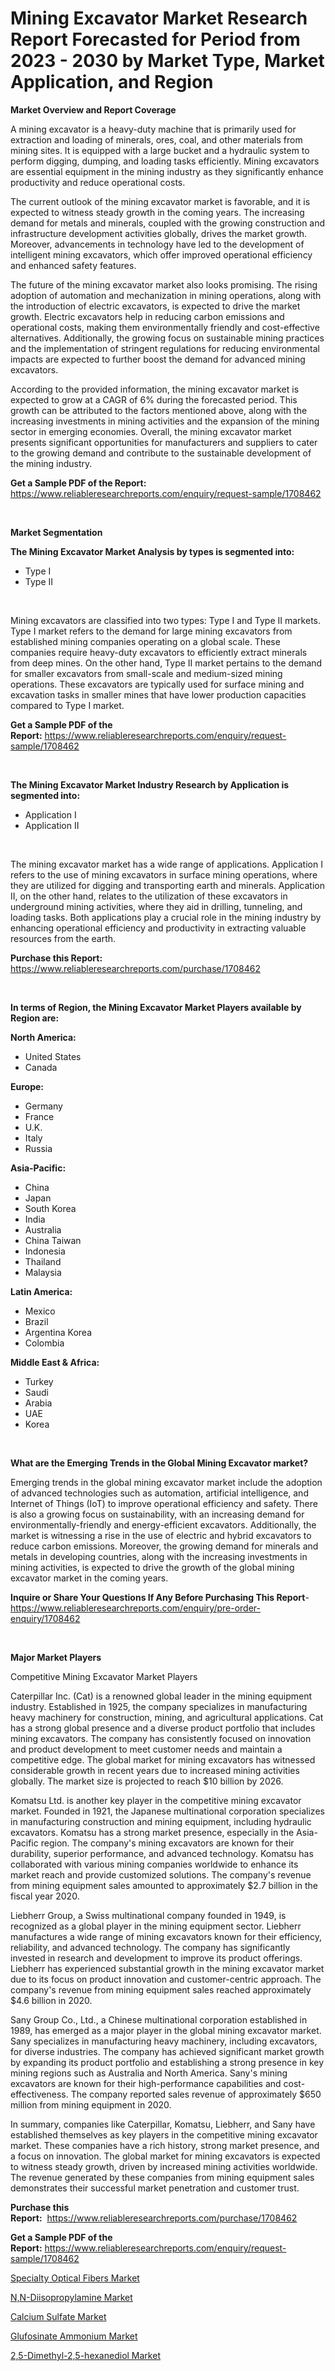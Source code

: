<p><h1>Mining Excavator Market Research Report Forecasted for Period from 2023 -  2030 by Market Type, Market Application, and Region</h1></p><p><strong>Market Overview and Report Coverage</strong></p>
<p><p>A mining excavator is a heavy-duty machine that is primarily used for extraction and loading of minerals, ores, coal, and other materials from mining sites. It is equipped with a large bucket and a hydraulic system to perform digging, dumping, and loading tasks efficiently. Mining excavators are essential equipment in the mining industry as they significantly enhance productivity and reduce operational costs.</p><p>The current outlook of the mining excavator market is favorable, and it is expected to witness steady growth in the coming years. The increasing demand for metals and minerals, coupled with the growing construction and infrastructure development activities globally, drives the market growth. Moreover, advancements in technology have led to the development of intelligent mining excavators, which offer improved operational efficiency and enhanced safety features.</p><p>The future of the mining excavator market also looks promising. The rising adoption of automation and mechanization in mining operations, along with the introduction of electric excavators, is expected to drive the market growth. Electric excavators help in reducing carbon emissions and operational costs, making them environmentally friendly and cost-effective alternatives. Additionally, the growing focus on sustainable mining practices and the implementation of stringent regulations for reducing environmental impacts are expected to further boost the demand for advanced mining excavators.</p><p>According to the provided information, the mining excavator market is expected to grow at a CAGR of 6% during the forecasted period. This growth can be attributed to the factors mentioned above, along with the increasing investments in mining activities and the expansion of the mining sector in emerging economies. Overall, the mining excavator market presents significant opportunities for manufacturers and suppliers to cater to the growing demand and contribute to the sustainable development of the mining industry.</p></p>
<p><strong>Get a Sample PDF of the Report:</strong> <a href="https://www.reliableresearchreports.com/enquiry/request-sample/1708462">https://www.reliableresearchreports.com/enquiry/request-sample/1708462</a></p>
<p>&nbsp;</p>
<p><strong>Market Segmentation</strong></p>
<p><strong>The Mining Excavator Market Analysis by types is segmented into:</strong></p>
<p><ul><li>Type I</li><li>Type II</li></ul></p>
<p>&nbsp;</p>
<p><p>Mining excavators are classified into two types: Type I and Type II markets. Type I market refers to the demand for large mining excavators from established mining companies operating on a global scale. These companies require heavy-duty excavators to efficiently extract minerals from deep mines. On the other hand, Type II market pertains to the demand for smaller excavators from small-scale and medium-sized mining operations. These excavators are typically used for surface mining and excavation tasks in smaller mines that have lower production capacities compared to Type I market.</p></p>
<p><strong>Get a Sample PDF of the Report:</strong>&nbsp;<a href="https://www.reliableresearchreports.com/enquiry/request-sample/1708462">https://www.reliableresearchreports.com/enquiry/request-sample/1708462</a></p>
<p>&nbsp;</p>
<p><strong>The Mining Excavator Market Industry Research by Application is segmented into:</strong></p>
<p><ul><li>Application I</li><li>Application II</li></ul></p>
<p>&nbsp;</p>
<p><p>The mining excavator market has a wide range of applications. Application I refers to the use of mining excavators in surface mining operations, where they are utilized for digging and transporting earth and minerals. Application II, on the other hand, relates to the utilization of these excavators in underground mining activities, where they aid in drilling, tunneling, and loading tasks. Both applications play a crucial role in the mining industry by enhancing operational efficiency and productivity in extracting valuable resources from the earth.</p></p>
<p><strong>Purchase this Report:</strong>&nbsp; <a href="https://www.reliableresearchreports.com/purchase/1708462">https://www.reliableresearchreports.com/purchase/1708462</a></p>
<p>&nbsp;</p>
<p><strong>In terms of Region, the Mining Excavator Market Players available by Region are:</strong></p>
<p>
    <p> <strong> North America: </strong>
        <ul>
            <li>United States</li>
            <li>Canada</li>
        </ul>
        </p> 
    <p> <strong> Europe: </strong>
        <ul>
            <li>Germany</li>
            <li>France</li>
            <li>U.K.</li>
            <li>Italy</li>
            <li>Russia</li>
        </ul>
        </p> 
    <p> <strong> Asia-Pacific: </strong>
        <ul>
            <li>China</li>
            <li>Japan</li>
            <li>South Korea</li>
            <li>India</li>
            <li>Australia</li>
            <li>China Taiwan</li>
            <li>Indonesia</li>
            <li>Thailand</li>
            <li>Malaysia</li>
        </ul>
        </p> 
    <p> <strong> Latin America: </strong>
        <ul>
            <li>Mexico</li>
            <li>Brazil</li>
            <li>Argentina Korea</li>
            <li>Colombia</li>
        </ul>
        </p> 
    <p> <strong> Middle East & Africa: </strong>
        <ul>
            <li>Turkey</li>
            <li>Saudi</li>
            <li>Arabia</li>
            <li>UAE</li>
            <li>Korea</li>
        </ul>
    </p>
    </p>
<p>&nbsp;</p>
<p><strong>What are the Emerging Trends in the Global Mining Excavator market?</strong></p>
<p><p>Emerging trends in the global mining excavator market include the adoption of advanced technologies such as automation, artificial intelligence, and Internet of Things (IoT) to improve operational efficiency and safety. There is also a growing focus on sustainability, with an increasing demand for environmentally-friendly and energy-efficient excavators. Additionally, the market is witnessing a rise in the use of electric and hybrid excavators to reduce carbon emissions. Moreover, the growing demand for minerals and metals in developing countries, along with the increasing investments in mining activities, is expected to drive the growth of the global mining excavator market in the coming years.</p></p>
<p><strong>Inquire or Share Your Questions If Any Before Purchasing This Report</strong>- <a href="https://www.reliableresearchreports.com/enquiry/pre-order-enquiry/1708462">https://www.reliableresearchreports.com/enquiry/pre-order-enquiry/1708462</a></p>
<p>&nbsp;</p>
<p><strong>Major Market Players</strong></p>
<p><p>Competitive Mining Excavator Market Players</p><p>Caterpillar Inc. (Cat) is a renowned global leader in the mining equipment industry. Established in 1925, the company specializes in manufacturing heavy machinery for construction, mining, and agricultural applications. Cat has a strong global presence and a diverse product portfolio that includes mining excavators. The company has consistently focused on innovation and product development to meet customer needs and maintain a competitive edge. The global market for mining excavators has witnessed considerable growth in recent years due to increased mining activities globally. The market size is projected to reach $10 billion by 2026.</p><p>Komatsu Ltd. is another key player in the competitive mining excavator market. Founded in 1921, the Japanese multinational corporation specializes in manufacturing construction and mining equipment, including hydraulic excavators. Komatsu has a strong market presence, especially in the Asia-Pacific region. The company's mining excavators are known for their durability, superior performance, and advanced technology. Komatsu has collaborated with various mining companies worldwide to enhance its market reach and provide customized solutions. The company's revenue from mining equipment sales amounted to approximately $2.7 billion in the fiscal year 2020.</p><p>Liebherr Group, a Swiss multinational company founded in 1949, is recognized as a global player in the mining equipment sector. Liebherr manufactures a wide range of mining excavators known for their efficiency, reliability, and advanced technology. The company has significantly invested in research and development to improve its product offerings. Liebherr has experienced substantial growth in the mining excavator market due to its focus on product innovation and customer-centric approach. The company's revenue from mining equipment sales reached approximately $4.6 billion in 2020.</p><p>Sany Group Co., Ltd., a Chinese multinational corporation established in 1989, has emerged as a major player in the global mining excavator market. Sany specializes in manufacturing heavy machinery, including excavators, for diverse industries. The company has achieved significant market growth by expanding its product portfolio and establishing a strong presence in key mining regions such as Australia and North America. Sany's mining excavators are known for their high-performance capabilities and cost-effectiveness. The company reported sales revenue of approximately $650 million from mining equipment in 2020.</p><p>In summary, companies like Caterpillar, Komatsu, Liebherr, and Sany have established themselves as key players in the competitive mining excavator market. These companies have a rich history, strong market presence, and a focus on innovation. The global market for mining excavators is expected to witness steady growth, driven by increased mining activities worldwide. The revenue generated by these companies from mining equipment sales demonstrates their successful market penetration and customer trust.</p></p>
<p><strong>Purchase this Report:</strong>&nbsp;&nbsp;<a href="https://www.reliableresearchreports.com/purchase/1708462">https://www.reliableresearchreports.com/purchase/1708462</a></p>
<p></p>
<p><strong>Get a Sample PDF of the Report:</strong>&nbsp;<a href="https://www.reliableresearchreports.com/enquiry/request-sample/1708462">https://www.reliableresearchreports.com/enquiry/request-sample/1708462</a></p>
<p><p><a href="https://www.linkedin.com/pulse/decoding-specialty-optical-fibers-market-deep-dive-latest-hg4me/">Specialty Optical Fibers Market</a></p><p><a href="https://medium.com/@elisamohr1910/n-n-diisopropylamine-market-research-report-its-history-and-forecast-2023-to-2030-4dd18c44ab4d">N,N-Diisopropylamine Market</a></p><p><a href="https://www.linkedin.com/pulse/calcium-sulfate-market-size-growth-forecast-from-2023-c9eie/">Calcium Sulfate Market</a></p><p><a href="https://www.linkedin.com/pulse/glufosinate-ammonium-market-research-report-unlocks-analysis-rfqye/">Glufosinate Ammonium Market</a></p><p><a href="https://medium.com/@rogerking1949/2-5-dimethyl-2-5-hexanediol-market-comprehensive-assessment-by-type-application-and-geography-8097f817d268">2,5-Dimethyl-2,5-hexanediol Market</a></p></p>